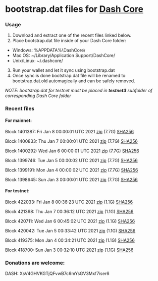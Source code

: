 # bootstrap.dat files for [Dash Core](https://github.com/dashpay/dash)

### Usage

1. Download and extract one of the recent files linked below.
2. Place bootstrap.dat file inside of your Dash Core folder:
 - Windows: %APPDATA%\DashCore\
 - Mac OS: ~/Library/Application Support/DashCore/
 - Unix/Linux: ~/.dashcore/
3. Run your wallet and let it sync using bootstrap.dat
4. Once sync is done bootstrap.dat file will be renamed to bootstrap.dat.old automagically and can be safely removed.

_NOTE: bootstrap.dat for testnet must be placed in **testnet3** subfolder of corresponding Dash Core folder_

### Recent files

#### For mainnet:

Block 1401387: Fri Jan  8 00:00:01 UTC 2021 [zip](https://dash-bootstrap.ams3.digitaloceanspaces.com/mainnet/2021-01-08/bootstrap.dat.zip) (7.7G) [SHA256](https://dash-bootstrap.ams3.digitaloceanspaces.com/mainnet/2021-01-08/sha256.txt)

Block 1400833: Thu Jan  7 00:00:01 UTC 2021 [zip](https://dash-bootstrap.ams3.digitaloceanspaces.com/mainnet/2021-01-07/bootstrap.dat.zip) (7.7G) [SHA256](https://dash-bootstrap.ams3.digitaloceanspaces.com/mainnet/2021-01-07/sha256.txt)

Block 1400292: Wed Jan  6 00:00:01 UTC 2021 [zip](https://dash-bootstrap.ams3.digitaloceanspaces.com/mainnet/2021-01-06/bootstrap.dat.zip) (7.7G) [SHA256](https://dash-bootstrap.ams3.digitaloceanspaces.com/mainnet/2021-01-06/sha256.txt)

Block 1399746: Tue Jan  5 00:00:02 UTC 2021 [zip](https://dash-bootstrap.ams3.digitaloceanspaces.com/mainnet/2021-01-05/bootstrap.dat.zip) (7.7G) [SHA256](https://dash-bootstrap.ams3.digitaloceanspaces.com/mainnet/2021-01-05/sha256.txt)

Block 1399191: Mon Jan  4 00:00:02 UTC 2021 [zip](https://dash-bootstrap.ams3.digitaloceanspaces.com/mainnet/2021-01-04/bootstrap.dat.zip) (7.7G) [SHA256](https://dash-bootstrap.ams3.digitaloceanspaces.com/mainnet/2021-01-04/sha256.txt)

Block 1398645: Sun Jan  3 00:00:01 UTC 2021 [zip](https://dash-bootstrap.ams3.digitaloceanspaces.com/mainnet/2021-01-03/bootstrap.dat.zip) (7.7G) [SHA256](https://dash-bootstrap.ams3.digitaloceanspaces.com/mainnet/2021-01-03/sha256.txt)


#### For testnet:

Block 422033: Fri Jan  8 00:36:23 UTC 2021 [zip](https://dash-bootstrap.ams3.digitaloceanspaces.com/testnet/2021-01-08/bootstrap.dat.zip) (1.1G) [SHA256](https://dash-bootstrap.ams3.digitaloceanspaces.com/testnet/2021-01-08/sha256.txt)

Block 421368: Thu Jan  7 00:36:12 UTC 2021 [zip](https://dash-bootstrap.ams3.digitaloceanspaces.com/testnet/2021-01-07/bootstrap.dat.zip) (1.1G) [SHA256](https://dash-bootstrap.ams3.digitaloceanspaces.com/testnet/2021-01-07/sha256.txt)

Block 420711: Wed Jan  6 00:45:02 UTC 2021 [zip](https://dash-bootstrap.ams3.digitaloceanspaces.com/testnet/2021-01-06/bootstrap.dat.zip) (1.1G) [SHA256](https://dash-bootstrap.ams3.digitaloceanspaces.com/testnet/2021-01-06/sha256.txt)

Block 420042: Tue Jan  5 00:33:42 UTC 2021 [zip](https://dash-bootstrap.ams3.digitaloceanspaces.com/testnet/2021-01-05/bootstrap.dat.zip) (1.1G) [SHA256](https://dash-bootstrap.ams3.digitaloceanspaces.com/testnet/2021-01-05/sha256.txt)

Block 419375: Mon Jan  4 00:34:21 UTC 2021 [zip](https://dash-bootstrap.ams3.digitaloceanspaces.com/testnet/2021-01-04/bootstrap.dat.zip) (1.1G) [SHA256](https://dash-bootstrap.ams3.digitaloceanspaces.com/testnet/2021-01-04/sha256.txt)

Block 418700: Sun Jan  3 00:32:10 UTC 2021 [zip](https://dash-bootstrap.ams3.digitaloceanspaces.com/testnet/2021-01-03/bootstrap.dat.zip) (1.1G) [SHA256](https://dash-bootstrap.ams3.digitaloceanspaces.com/testnet/2021-01-03/sha256.txt)


### Donations are welcome:

DASH: XsV4GHVKGTjQFvwB7c6mYsGV3Mxf7iser6
